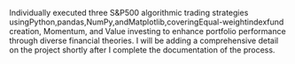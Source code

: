 Individually executed three S&P500 algorithmic trading strategies usingPython,pandas,NumPy,andMatplotlib,coveringEqual-weightindexfund creation, Momentum, and Value investing to enhance portfolio performance through diverse financial theories. 
I will be adding a comprehensive detail on the project shortly after I complete the documentation of the process.
